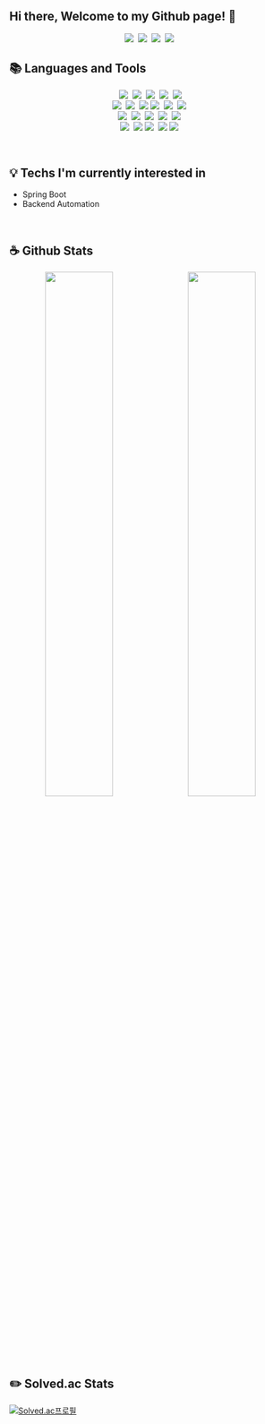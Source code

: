## Hi there, Welcome to my Github page! 👋

<p align="center">
  <a href="https://ctwc55.github.io/"><img src="https://img.shields.io/badge/Blog-663399?style=flat&logo=Gatsby&logoColor=white"></a>&nbsp
  <a href="https://www.linkedin.com/in/ssy99"><img src="https://img.shields.io/badge/LinkedIn-0A66C2?style=flat&logo=LinkedIn&logoColor=white"></a>&nbsp
  <a href="https://www.instagram.com/sy_not_sr/"><img src="https://img.shields.io/badge/Instagram-E4405F?style=flat&logo=Instagram&logoColor=white"></a>&nbsp
  <a href="mailto:ssy990408@gmail.com"><img src="https://img.shields.io/badge/Gmail-EA4335?style=flat&logo=Gmail&logoColor=white"></a>&nbsp
</p>

## 📚 Languages and Tools

<p align="center">
  <img src="https://img.shields.io/badge/C-A8B9CC?style=flat&logo=C&logoColor=white">&nbsp;
  <img src="https://img.shields.io/badge/C++-00599C?style=flat&logo=C%2B%2B&logoColor=white">&nbsp;
  <img src="https://img.shields.io/badge/Python-3776AB?style=flat&logo=Python&logoColor=white">&nbsp;
  <img src="https://img.shields.io/badge/Flask-000000?style=flat&logo=Flask&logoColor=white">&nbsp;
  <img src="https://img.shields.io/badge/VS Code-007ACC?style=flat&logo=Visual-Studio-Code&logoColor=white">
  <br>
  <img src="https://img.shields.io/badge/JavaScript-F7DF1E?style=flat&logo=JavaScript&logoColor=white">&nbsp;
  <img src="https://img.shields.io/badge/Node.js-339933?style=flat&logo=Node.js&logoColor=white">&nbsp;
  <img src="https://img.shields.io/badge/TypeScript-3178C6?style=flat&logo=TypeScript&logoColor=white">
  <img src="https://img.shields.io/badge/React-282C34?style=flat&logo=React&logoColor=61DAFB">&nbsp;
  <img src="https://img.shields.io/badge/Next.js-000000?style=flat&logo=Next.js&logoColor=white">&nbsp;
  <img src="https://img.shields.io/badge/Docker-2496ED?style=flat&logo=Docker&logoColor=white">&nbsp;
  <br>
  <img src="https://img.shields.io/badge/Spring Boot-6DB33F?style=flat&logo=Spring-Boot&logoColor=white">&nbsp;
  <img src="https://img.shields.io/badge/Spring Security-6DB33F?style=flat&logo=Spring-Security&logoColor=white">&nbsp;
  <img src="https://img.shields.io/badge/NGINX-009639?style=flat&logo=NGINX&logoColor=white">&nbsp;
  <img src="https://img.shields.io/badge/MySQL-4479A1?style=flat&logo=MySQL&logoColor=white">&nbsp;
  <img src="https://img.shields.io/badge/Intellij IDEA-000000?style=flat&logo=Intellij-IDEA&logoColor=white">&nbsp;
  <br>
  <img src="https://img.shields.io/badge/AWS EC2-232F3E?style=flat&logo=Amazon-AWS&logoColor=white">&nbsp;
  <img src="https://img.shields.io/badge/AWS S3-232F3E?style=flat&logo=Amazon-AWS&logoColor=white">
  <img src="https://img.shields.io/badge/AWS Route 53-232F3E?style=flat&logo=Amazon-AWS&logoColor=white">&nbsp;
  <img src="https://img.shields.io/badge/AWS RDS-232F3E?style=flat&logo=Amazon-AWS&logoColor=white">
  <img src="https://img.shields.io/badge/Unreal Engine-313131?style=flat&logo=Unreal-Engine&logoColor=white">&nbsp;
</p>

<br>

## 💡 Techs I'm currently interested in

- Spring Boot
- Backend Automation

<br>

## ☕ Github Stats

<p align="center">
  <img src="https://github-readme-stats.vercel.app/api?username=ctwc55&theme=algolia" width="49%">&nbsp
  <img src="https://github-readme-stats.vercel.app/api/top-langs/?username=ctwc55&layout=compact" width="49%">
</p>

<br>

## ✏️ Solved.ac Stats

[![Solved.ac프로필](http://mazassumnida.wtf/api/v2/generate_badge?boj=ctwc55)](https://solved.ac/ctwc55)

<!--
**ctwc55/ctwc55** is a ✨ _special_ ✨ repository because its `README.md` (this file) appears on your GitHub profile.

Here are some ideas to get you started:

- 🔭 I’m currently working on ...
- 🌱 I’m currently learning ...
- 👯 I’m looking to collaborate on ...
- 🤔 I’m looking for help with ...
- 💬 Ask me about ...
- 📫 How to reach me: ...
- 😄 Pronouns: ...
- ⚡ Fun fact: ...
-->
